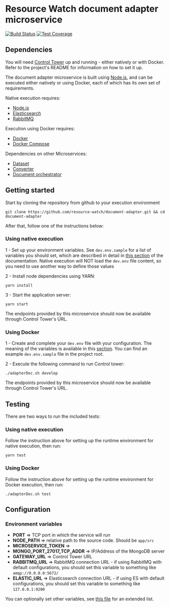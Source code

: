 # Resource Watch document adapter microservice

[![Build Status](https://travis-ci.com/resource-watch/document-adapter.svg?branch=dev)](https://travis-ci.com/resource-watch/document-adapter)
[![Test Coverage](https://api.codeclimate.com/v1/badges/381fe72ebbdaaeb9aff4/test_coverage)](https://codeclimate.com/github/resource-watch/document-adapter/test_coverage)

## Dependencies

You will need [Control Tower](https://github.com/control-tower/control-tower) up and running - either natively or with Docker. Refer to the project's README for information on how to set it up.

The document adapter microservice is built using [Node.js](https://nodejs.org/en/), and can be executed either natively or using Docker, each of which has its own set of requirements.

Native execution requires:
- [Node.js](https://nodejs.org/en/)
- [Elasticsearch](https://www.elastic.co/)
- [RabbitMQ](https://www.rabbitmq.com/)

Execution using Docker requires:
- [Docker](https://www.docker.com/)
- [Docker Compose](https://docs.docker.com/compose/)

Dependencies on other Microservices:

- [Dataset](https://github.com/resource-watch/dataset/)
- [Converter](https://github.com/resource-watch/converter)
- [Document orchestrator](https://github.com/resource-watch/doc-orchestrator/)

## Getting started

Start by cloning the repository from github to your execution environment

```
git clone https://github.com/resource-watch/document-adapter.git && cd document-adapter
```

After that, follow one of the instructions below:

### Using native execution

1 - Set up your environment variables. See `dev.env.sample` for a list of variables you should set, which are described in detail in [this section](#configuration-environment-variables) of the documentation. Native execution will NOT load the `dev.env` file content, so you need to use another way to define those values

2 - Install node dependencies using YARN:
```
yarn install
```

3 - Start the application server:
```
yarn start
```

The endpoints provided by this microservice should now be available through Control Tower's URL.

### Using Docker

1 - Create and complete your `dev.env` file with your configuration. The meaning of the variables is available in this [section](#configuration-environment-variables). You can find an example `dev.env.sample` file in the project root.

2 - Execute the following command to run Control tower:

```
./adapterDoc.sh develop
```

The endpoints provided by this microservice should now be available through Control Tower's URL.

## Testing

There are two ways to run the included tests:

### Using native execution

Follow the instruction above for setting up the runtime environment for native execution, then run:
```
yarn test
```

### Using Docker

Follow the instruction above for setting up the runtime environment for Docker execution, then run:
```
./adapterDoc.sh test
```

## Configuration

### Environment variables

- **PORT** => TCP port in which the service will run
- **NODE_PATH** => relative path to the source code. Should be `app/src`
- **MICROSERVICE_TOKEN** => 
- **MONGO_PORT_27017_TCP_ADDR** => IP/Address of the MongoDB server
- **GATEWAY_URL** => Control Tower URL
- **RABBITMQ_URL** => RabbitMQ connection URL - if using RabbitMQ with default configurations, you should set this variable to something like `amqp://0.0.0.0:5672/`
- **ELASTIC_URL** => Elasticsearch connection URL - if using ES with default configurations, you should set this variable to something like `127.0.0.1:9200`

You can optionally set other variables, see [this file](config/custom-environment-variables.json) for an extended list.

